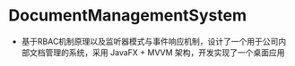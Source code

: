 # DocumentManagementSystem

- 基于RBAC机制原理以及监听器模式与事件响应机制，设计了一个用于公司内部文档管理的系统，采用 JavaFX + MVVM 架构，开发实现了一个桌面应用
